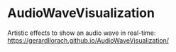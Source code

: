 # AudioWaveVisualization
Artistic effects to show an audio wave in real-time: https://gerardllorach.github.io/AudioWaveVisualization/
